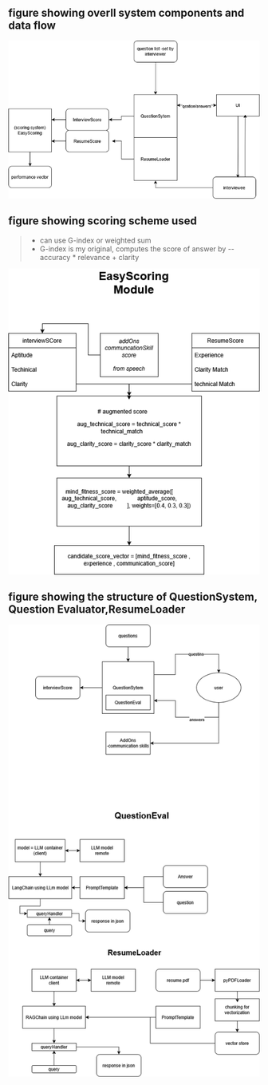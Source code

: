 ## figure showing overll system components and data flow
![image](https://github.com/green-gray-gaurav/AI-driven-interview/blob/master/ARCHI.drawio.png)

## figure showing scoring scheme used
> * can use G-index or weighted sum
> * G-index is my original, computes the score of answer by --accuracy * relevance + clarity


![image](https://github.com/green-gray-gaurav/AI-driven-interview/blob/master/ES.drawio.png)


## figure showing the structure of QuestionSystem, Question Evaluator,ResumeLoader
![image](https://github.com/green-gray-gaurav/AI-driven-interview/blob/master/ARCH_QS_QE_RL.drawio.png)

